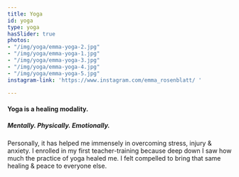 ```yaml
---
title: Yoga
id: yoga
type: yoga
hasSlider: true
photos:
- "/img/yoga/emma-yoga-2.jpg"
- "/img/yoga/emma-yoga-1.jpg"
- "/img/yoga/emma-yoga-3.jpg"
- "/img/yoga/emma-yoga-4.jpg"
- "/img/yoga/emma-yoga-5.jpg"
instagram-link: 'https://www.instagram.com/emma_rosenblatt/ '

---
```

#### Yoga is a healing modality.

##### Mentally. Physically. Emotionally.

Personally, it has helped me immensely in overcoming stress, injury & anxiety. I enrolled in my first teacher-training because deep down I saw how much the practice of yoga healed me. I felt compelled to bring that same healing & peace to everyone else. 